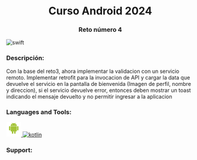 <h1 align="center"> Curso Android 2024</h1>
<h3 align="center">Reto número 4</h3>

<img src="https://firebasestorage.googleapis.com/v0/b/appdatabase-3ee89.appspot.com/o/fotos%2FMario.jpg?alt=media&token=24442d65-f9d1-4038-b468-5003586f54b4" alt="swift" width="90" height="200"/>


<h3 align="left">Descripción:</h3>
<p align="left">Con la base del reto3, ahora implementar la validacion con un servicio remoto. Implementar retrofit para la invocacion de API y cargar la data que devuelve el servicio en la pantalla de bienvenida (Imagen de perfil, nombre y direccion), si el servicio devuelve error, entonces deben mostrar un toast indicando el mensaje devuelto y no permitir ingresar a la aplicacion
</p>

<h3 align="left">Languages and Tools:</h3>
<p align="left"> <a href="https://developer.android.com" target="_blank" rel="noreferrer"> <img src="https://raw.githubusercontent.com/devicons/devicon/master/icons/android/android-original-wordmark.svg" alt="android" width="40" height="40"/> </a> <a href="https://kotlinlang.org" target="_blank" rel="noreferrer"> <img src="https://www.vectorlogo.zone/logos/kotlinlang/kotlinlang-icon.svg" alt="kotlin" width="40" height="40"/> </a> <a href="https://developer.apple.com/swift/" target="_blank" rel="noreferrer"> </a> </p>

<h3 align="left">Support:</h3>
